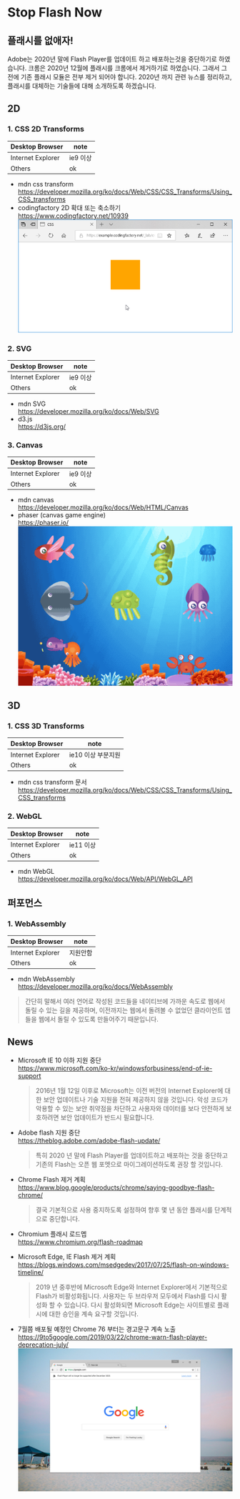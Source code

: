 # Stop Flash Now
## 플래시를 없애자!

Adobe는 2020년 말에 Flash Player를 업데이트 하고 배포하는것을 중단하기로 하였습니다. 크롬은 2020년 12월에 플래시를 크롬에서 제거하기로 하였습니다. 그래서 그전에 기존 플래시 모듈은 전부 제거 되어야 합니다. 2020년 까지 관련 뉴스를 정리하고, 플래시를 대체하는 기술들에 대해 소개하도록 하겠습니다.

## 2D

### 1. CSS 2D Transforms
|Desktop Browser  |note   |
|-----------------|-------|
|Internet Explorer|ie9 이상|
|Others           |ok   |

* mdn css transform   
https://developer.mozilla.org/ko/docs/Web/CSS/CSS_Transforms/Using_CSS_transforms
* codingfactory 2D 확대 또는 축소하기   
https://www.codingfactory.net/10939
<img src="https://github.com/3794/stop-flash-now/blob/master/assets/css-animation-transform-scale-01.gif"></img>


### 2. SVG
|Desktop Browser  |note   |
|-----------------|-------|
|Internet Explorer|ie9 이상|
|Others           |ok   |

* mdn SVG     
https://developer.mozilla.org/ko/docs/Web/SVG
* d3.js   
https://d3js.org/

### 3. Canvas
|Desktop Browser  |note   |
|-----------------|-------|
|Internet Explorer|ie9 이상|
|Others           |ok   |

* mdn canvas      
https://developer.mozilla.org/ko/docs/Web/HTML/Canvas
* phaser (canvas game engine)   
https://phaser.io/
<img src="https://github.com/3794/stop-flash-now/blob/master/assets/phaser.gif"></img>

## 3D

### 1. CSS 3D Transforms
|Desktop Browser  |note   |
|-----------------|-------|
|Internet Explorer|ie10 이상 부분지원|
|Others           |ok   |
* mdn css transform 문서   
https://developer.mozilla.org/ko/docs/Web/CSS/CSS_Transforms/Using_CSS_transforms

### 2. WebGL
|Desktop Browser  |note   |
|-----------------|-------|
|Internet Explorer|ie11 이상|
|Others           |ok   |
* mdn WebGL   
https://developer.mozilla.org/ko/docs/Web/API/WebGL_API


## 퍼포먼스
### 1. WebAssembly
|Desktop Browser  |note   |
|-----------------|-------|
|Internet Explorer|지원안함|
|Others           |ok   |
* mdn WebAssembly   
https://developer.mozilla.org/ko/docs/WebAssembly   
> 간단히 말해서 여러 언어로 작성된 코드들을 네이티브에 가까운 속도로 웹에서 돌릴 수 있는 길을 제공하며, 이전까지는 웹에서 돌려볼 수 없었던 클라이언트 앱들을 웹에서 돌릴 수 있도록 만들어주기 때문입니다.

## News
* Microsoft IE 10 이하 지원 중단   
https://www.microsoft.com/ko-kr/windowsforbusiness/end-of-ie-support
   >  2016년 1월 12일 이후로 Microsoft는 이전 버전의 Internet Explorer에 대한 보안 업데이트나 기술 지원을 전혀 제공하지 않을 것입니다. 악성 코드가 악용할 수 있는 보안 취약점을 차단하고 사용자와 데이터를 보다 안전하게 보호하려면 보안 업데이트가 반드시 필요합니다.

* Adobe flash 지원 중단   
https://theblog.adobe.com/adobe-flash-update/
   > 특히 2020 년 말에 Flash Player를 업데이트하고 배포하는 것을 중단하고 기존의 Flash는 오픈 웹 포멧으로 마이그레이션하도록 권장 할 것입니다.

* Chrome Flash 제거 계획   
https://www.blog.google/products/chrome/saying-goodbye-flash-chrome/
   >  결국 기본적으로 사용 중지하도록 설정하여 향후 몇 년 동안 플래시를 단계적으로 중단합니다.

* Chromium 플래시 로드멥   
https://www.chromium.org/flash-roadmap

* Microsoft Edge, IE Flash 제거 계획   
https://blogs.windows.com/msedgedev/2017/07/25/flash-on-windows-timeline/
   > 2019 년 중후반에 Microsoft Edge와 Internet Explorer에서 기본적으로 Flash가 비활성화됩니다. 사용자는 두 브라우저 모두에서 Flash를 다시 활성화 할 수 있습니다. 다시 활성화되면 Microsoft Edge는 사이트별로 플래시에 대한 승인을 계속 요구할 것입니다.

* 7월쯤 배포될 예정인 Chrome 76 부터는 경고문구 계속 노출   
https://9to5google.com/2019/03/22/chrome-warn-flash-player-deprecation-july/
<img src="https://github.com/3794/stop-flash-now/blob/master/assets/chrome-flash-deprecation-warning.png"></img>


